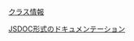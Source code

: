 


[クラス情報](./classDiagram.md)

[JSDOC形式のドキュメンテーション](https://data2coordi.github.io/pub_makeup/out/index.html)


